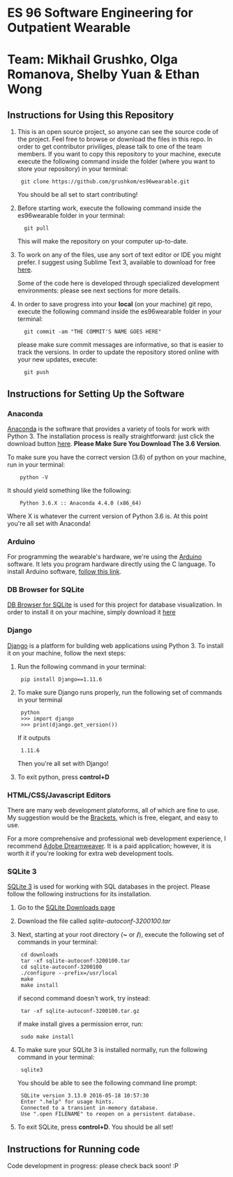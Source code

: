 # ES 96 Software Engineering for Outpatient Wearable
# Team: Mikhail Grushko, Olga Romanova, Shelby Yuan & Ethan Wong

## Instructions for Using this Repository

1. This is an open source project, so anyone can see the source code of the project. Feel free to browse or download the files in this repo. In order to get contributor priviliges, please talk to one of the team members.
    If you want to copy this repository to your machine, execute execute the following command inside the folder (where you want to store your repository) in your terminal: 

        git clone https://github.com/grushkom/es96wearable.git
    
    You should be all set to start contributing!

2. Before starting work, execute the following command inside the es96wearable folder in your terminal:

         git pull

    This will make the repository on your computer up-to-date.

3. To work on any of the files, use any sort of text editor or IDE you might 
prefer. I suggest using Sublime Text 3, available to download for free [here](https://www.sublimetext.com/3). 

    Some of the code here is developed through specialized development environments: please see next sections for more details.

4. In order to save progress into your **local** (on your machine) git repo, execute the following command inside the es96wearable folder in your terminal: 

         git commit -am "THE COMMIT'S NAME GOES HERE"

    please make sure commit messages are informative, so that is easier to track the versions.
    In order to update the repository stored online with your new updates, execute: 
    
         git push
         
## Instructions for Setting Up the Software
### Anaconda

[Anaconda](https://www.anaconda.com) is the software that provides a variety of tools for work with Python 3. The installation process is really straightforward: just click the download button [here](https://www.anaconda.com/download/#macos). **Please Make Sure You Download The 3.6 Version**. 

To make sure you have the correct version (3.6) of python on your machine, run in your terminal:

        python -V
        
It should yield something like the following:

        Python 3.6.X :: Anaconda 4.4.0 (x86_64)
        
Where X is whatever the current version of Python 3.6 is. At this point you're all set with Anaconda!

### Arduino

For programming the wearable's hardware, we're using the [Arduino](https://www.arduino.cc) software. It lets you program hardware directly using the C language. To install Arduino software, [follow this link](https://www.arduino.cc/en/Main/Software).

### DB Browser for SQLite

[DB Browser for SQLite](http://sqlitebrowser.org) is used for this project for database visualization. In order to install it on your machine, simply download it [here](http://sqlitebrowser.org)

### Django

[Django](https://www.djangoproject.com) is a platform for building web applications using Python 3. To install it on your machine, follow the next steps:

1. Run the following command in your terminal:

        pip install Django==1.11.6

2. To make sure Django runs properly, run the following set of commands in your terminal

        python
        >>> import django
        >>> print(django.get_version())
    
    If it outputs 
    
        1.11.6
    
    Then you're all set with Django!
    
3. To exit python, press **control+D**
    
### HTML/CSS/Javascript Editors

There are many web development platoforms, all of which are fine to use. My suggestion would be the [Brackets](http://brackets.io), which is free, elegant, and easy to use.

For a more comprehensive and professional web development experience, I recommend [Adobe Dreamweaver](http://www.adobe.com/products/dreamweaver.html). It is a paid application; however, it is worth it if you're looking for extra web development tools.

### SQLite 3

[SQLite 3](http://sqlite.org/index.html) is used for working with SQL databases in the project. Please follow the following instructions for its installation.

1. Go to the [SQLite Downloads page](http://sqlite.org/download.html)
2. Download the file called *sqlite-autoconf-3200100.tar*
3. Next, starting at your root directory (**~** or **/**), execute the following set of commands in your terminal:

        cd downloads
        tar -xf sqlite-autoconf-3200100.tar
        cd sqlite-autoconf-3200100
        ./configure --prefix=/usr/local
        make
        make install
    
    if second command doesn't work, try instead:
    
        tar -xf sqlite-autoconf-3200100.tar.gz
    if make install gives a permission error, run:
    
        sudo make install

4. To make sure your SQLite 3 is installed normally, run the following command in your terminal:

        sqlite3
    
    You should be able to see the following command line prompt:
    
        SQLite version 3.13.0 2016-05-18 10:57:30
        Enter ".help" for usage hints.
        Connected to a transient in-memory database.
        Use ".open FILENAME" to reopen on a persistent database.
        
5. To exit SQLite, press **control+D**. You should be all set!

## Instructions for Running code

Code development in progress: please check back soon! :P